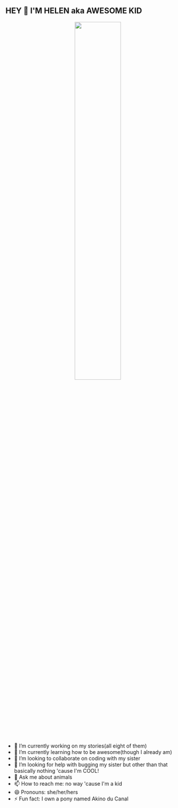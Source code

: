 ## HEY 👋 I'M HELEN aka AWESOME KID

<div align="center">
<img src="https://rishavanand.github.io/static/images/greetings.gif" align="center" style="width: 50%" />
</div>  
  
- 🔭 I’m currently working on my stories(all eight of them)
- 🌱 I’m currently learning how to be awesome(though I already am)
- 👯 I’m looking to collaborate on coding with my sister
- 🤔 I’m looking for help with bugging my sister but other than that basically nothing 'cause I'm COOL!
- 💬 Ask me about animals
- 📫 How to reach me: no way 'cause I'm a kid
- 😄 Pronouns: she/her/hers
- ⚡ Fun fact: I own a pony named Akino du Canal


<!--
**hxbunny2/hxbunny2** is a ✨ _special_ ✨ repository because its `README.md` (this file) appears on your GitHub profile.

-->
